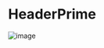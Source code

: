 # HeaderPrime
![image](https://github.com/user-attachments/assets/5f7dc013-29b8-49a2-9fd8-582d25d56770)

